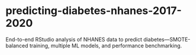 # predicting-diabetes-nhanes-2017-2020
End-to-end RStudio analysis of NHANES data to predict diabetes—SMOTE-balanced training, multiple ML models, and performance benchmarking.
